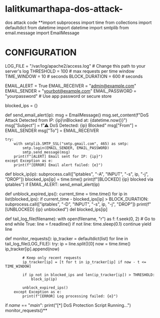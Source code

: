 # lalitkumarthapa-dos-attack-
dos attack code
**import subprocess
import time
from collections import defaultdict
from datetime import datetime
import smtplib
from email.message import EmailMessage

# CONFIGURATION
LOG_FILE = "/var/log/apache2/access.log"  # Change this path to your server's log
THRESHOLD = 100     # max requests per time window
TIME_WINDOW = 10    # seconds
BLOCK_DURATION = 600  # seconds

EMAIL_ALERT = True
EMAIL_RECEIVER = "admin@example.com"
EMAIL_SENDER = "yourbot@example.com"
EMAIL_PASSWORD = "yourpassword"  # Use app password or secure store

blocked_ips = {}

def send_email_alert(ip):
    msg = EmailMessage()
    msg.set_content(f"DoS Attack Detected from IP: {ip}\nBlocked at: {datetime.now()}")
    msg["Subject"] = f"⚠ DoS Detected: {ip} Blocked"
    msg["From"] = EMAIL_SENDER
    msg["To"] = EMAIL_RECEIVER

    try:
        with smtplib.SMTP_SSL("smtp.gmail.com", 465) as smtp:
            smtp.login(EMAIL_SENDER, EMAIL_PASSWORD)
            smtp.send_message(msg)
        print(f"[ALERT] Email sent for IP: {ip}")
    except Exception as e:
        print(f"[ERROR] Email alert failed: {e}")

def block_ip(ip):
    subprocess.call(["iptables", "-A", "INPUT", "-s", ip, "-j", "DROP"])
    blocked_ips[ip] = time.time()
    print(f"[BLOCKED] {ip} blocked via iptables")
    if EMAIL_ALERT:
        send_email_alert(ip)

def unblock_expired_ips():
    current_time = time.time()
    for ip in list(blocked_ips):
        if current_time - blocked_ips[ip] > BLOCK_DURATION:
            subprocess.call(["iptables", "-D", "INPUT", "-s", ip, "-j", "DROP"])
            print(f"[UNBLOCKED] {ip} unblocked")
            del blocked_ips[ip]

def tail_log_file(filename):
    with open(filename, "r") as f:
        f.seek(0, 2)  # Go to end
        while True:
            line = f.readline()
            if not line:
                time.sleep(0.1)
                continue
            yield line

def monitor_requests():
    ip_tracker = defaultdict(list)
    for line in tail_log_file(LOG_FILE):
        try:
            ip = line.split()[0]
            now = time.time()
            ip_tracker[ip].append(now)

            # Keep only recent requests
            ip_tracker[ip] = [t for t in ip_tracker[ip] if now - t <= TIME_WINDOW]

            if ip not in blocked_ips and len(ip_tracker[ip]) > THRESHOLD:
                block_ip(ip)

            unblock_expired_ips()
        except Exception as e:
            print(f"[ERROR] Log processing failed: {e}")

if _name_ == "_main_":
    print("[*] DoS Protection Script Running...")
    monitor_requests()**
